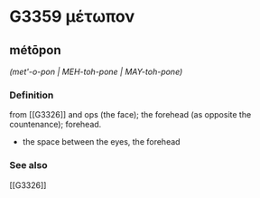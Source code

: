# G3359 μέτωπον

## métōpon

_(met'-o-pon | MEH-toh-pone | MAY-toh-pone)_

### Definition

from [[G3326]] and ops (the face); the forehead (as opposite the countenance); forehead.

- the space between the eyes, the forehead

### See also

[[G3326]]

